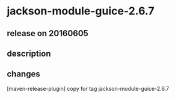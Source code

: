 # jackson-module-guice-2.6.7

## release on 20160605

## description

## changes

[maven-release-plugin] copy for tag jackson-module-guice-2.6.7

